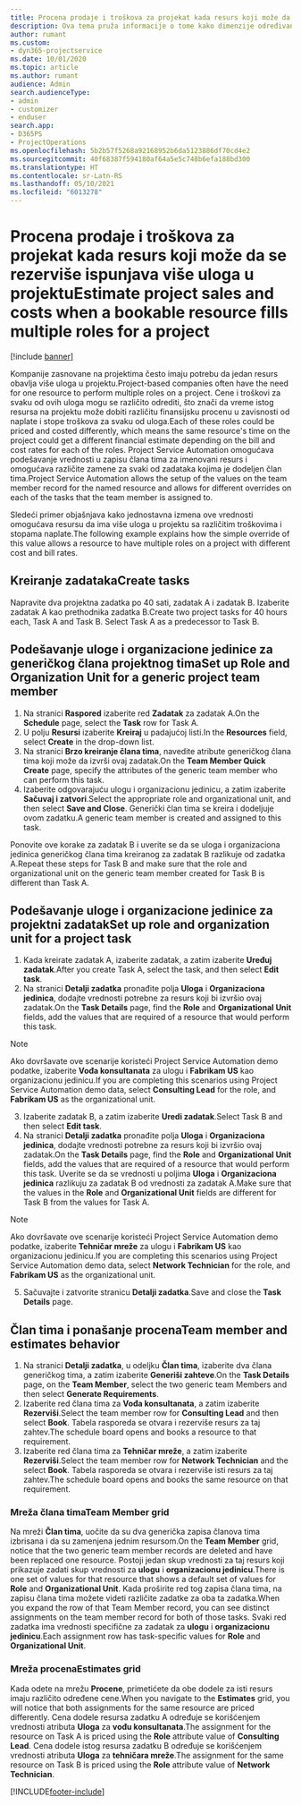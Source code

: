 ```yaml
---
title: Procena prodaje i troškova za projekat kada resurs koji može da se rezerviše ispunjava više uloga u projektu
description: Ova tema pruža informacije o tome kako dimenzije određivanja cena mogu da se koriste za podršku procenama cena i troškova za resurs koji ispunjava više uloga u projektu.
author: rumant
ms.custom:
- dyn365-projectservice
ms.date: 10/01/2020
ms.topic: article
ms.author: rumant
audience: Admin
search.audienceType:
- admin
- customizer
- enduser
search.app:
- D365PS
- ProjectOperations
ms.openlocfilehash: 5b2b57f5268a92168952b6da5123886df70cd4e2
ms.sourcegitcommit: 40f68387f594180af64a5e5c748b6efa188bd300
ms.translationtype: HT
ms.contentlocale: sr-Latn-RS
ms.lasthandoff: 05/10/2021
ms.locfileid: "6013278"
---
```

# <a name="estimate-project-sales-and-costs-when-a-bookable-resource-fills-multiple-roles-for-a-project"></a><span data-ttu-id="7bc2d-103">Procena prodaje i troškova za projekat kada resurs koji može da se rezerviše ispunjava više uloga u projektu</span><span class="sxs-lookup"><span data-stu-id="7bc2d-103">Estimate project sales and costs when a bookable resource fills multiple roles for a project</span></span> 

[!include [banner](../includes/psa-now-project-operations.md)]

<span data-ttu-id="7bc2d-104">Kompanije zasnovane na projektima često imaju potrebu da jedan resurs obavlja više uloga u projektu.</span><span class="sxs-lookup"><span data-stu-id="7bc2d-104">Project-based companies often have the need for one resource to perform multiple roles on a project.</span></span> <span data-ttu-id="7bc2d-105">Cene i troškovi za svaku od ovih uloga mogu se različito odrediti, što znači da vreme istog resursa na projektu može dobiti različitu finansijsku procenu u zavisnosti od naplate i stope troškova za svaku od uloga.</span><span class="sxs-lookup"><span data-stu-id="7bc2d-105">Each of these roles could be priced and costed differently, which means the same resource's time on the project could get a different financial estimate depending on the bill and cost rates for each of the roles.</span></span> <span data-ttu-id="7bc2d-106">Project Service Automation omogućava podešavanje vrednosti u zapisu člana tima za imenovani resurs i omogućava različite zamene za svaki od zadataka kojima je dodeljen član tima.</span><span class="sxs-lookup"><span data-stu-id="7bc2d-106">Project Service Automation allows the setup of the values on the team member record for the named resource and allows for different overrides on each of the tasks that the team member is assigned to.</span></span>

<span data-ttu-id="7bc2d-107">Sledeći primer objašnjava kako jednostavna izmena ove vrednosti omogućava resursu da ima više uloga u projektu sa različitim troškovima i stopama naplate.</span><span class="sxs-lookup"><span data-stu-id="7bc2d-107">The following example  explains how the simple override of this value allows a resource to have multiple roles on a project with different cost and bill rates.</span></span>

## <a name="create-tasks"></a><span data-ttu-id="7bc2d-108">Kreiranje zadataka</span><span class="sxs-lookup"><span data-stu-id="7bc2d-108">Create tasks</span></span>
<span data-ttu-id="7bc2d-109">Napravite dva projektna zadatka po 40 sati, zadatak A i zadatak B. Izaberite zadatak A kao prethodnika zadatka B.</span><span class="sxs-lookup"><span data-stu-id="7bc2d-109">Create two project tasks for 40 hours each, Task A and Task B. Select Task A as a predecessor to Task B.</span></span>

## <a name="set-up-role-and-organization-unit-for-a-generic-project-team-member"></a><span data-ttu-id="7bc2d-110">Podešavanje uloge i organizacione jedinice za generičkog člana projektnog tima</span><span class="sxs-lookup"><span data-stu-id="7bc2d-110">Set up Role and Organization Unit for a generic project team member</span></span>

1. <span data-ttu-id="7bc2d-111">Na stranici **Raspored** izaberite red **Zadatak** za zadatak A.</span><span class="sxs-lookup"><span data-stu-id="7bc2d-111">On the **Schedule** page, select the **Task** row for Task A.</span></span> 
2. <span data-ttu-id="7bc2d-112">U polju **Resursi** izaberite **Kreiraj** u padajućoj listi.</span><span class="sxs-lookup"><span data-stu-id="7bc2d-112">In the **Resources** field, select **Create** in the drop-down list.</span></span>
3. <span data-ttu-id="7bc2d-113">Na stranici **Brzo kreiranje člana tima**, navedite atribute generičkog člana tima koji može da izvrši ovaj zadatak.</span><span class="sxs-lookup"><span data-stu-id="7bc2d-113">On the **Team Member Quick Create** page, specify the attributes of the generic team member who can perform this task.</span></span>
4. <span data-ttu-id="7bc2d-114">Izaberite odgovarajuću ulogu i organizacionu jedinicu, a zatim izaberite **Sačuvaj i zatvori**.</span><span class="sxs-lookup"><span data-stu-id="7bc2d-114">Select the appropriate role and organizational unit, and then select **Save and Close**.</span></span> <span data-ttu-id="7bc2d-115">Generički član tima se kreira i dodeljuje ovom zadatku.</span><span class="sxs-lookup"><span data-stu-id="7bc2d-115">A generic team member is created and assigned to this task.</span></span> 

<span data-ttu-id="7bc2d-116">Ponovite ove korake za zadatak B i uverite se da se uloga i organizaciona jedinica generičkog člana tima kreiranog za zadatak B razlikuje od zadatka A.</span><span class="sxs-lookup"><span data-stu-id="7bc2d-116">Repeat these steps for Task B and make sure that the role and organizational unit on the generic team member created for Task B is different than Task A.</span></span> 

## <a name="set-up-role-and-organization-unit-for-a-project-task"></a><span data-ttu-id="7bc2d-117">Podešavanje uloge i organizacione jedinice za projektni zadatak</span><span class="sxs-lookup"><span data-stu-id="7bc2d-117">Set up role and organization unit for a project task</span></span>

1. <span data-ttu-id="7bc2d-118">Kada kreirate zadatak A, izaberite zadatak, a zatim izaberite **Uređuj zadatak**.</span><span class="sxs-lookup"><span data-stu-id="7bc2d-118">After you create Task A, select the task, and then select **Edit task**.</span></span>
2. <span data-ttu-id="7bc2d-119">Na stranici **Detalji zadatka** pronađite polja **Uloga** i **Organizaciona jedinica**, dodajte vrednosti potrebne za resurs koji bi izvršio ovaj zadatak.</span><span class="sxs-lookup"><span data-stu-id="7bc2d-119">On the **Task Details** page, find the **Role** and **Organizational Unit** fields, add the values that are required of a resource that would perform this task.</span></span> 

  > [!NOTE]
  > <span data-ttu-id="7bc2d-120">Ako dovršavate ove scenarije koristeći Project Service Automation demo podatke, izaberite **Vođa konsultanata** za ulogu i **Fabrikam US** kao organizacionu jedinicu.</span><span class="sxs-lookup"><span data-stu-id="7bc2d-120">If you are completing this scenarios using Project Service Automation demo data, select **Consulting Lead** for the role, and **Fabrikam US** as the organizational unit.</span></span>

3. <span data-ttu-id="7bc2d-121">Izaberite zadatak B, a zatim izaberite **Uredi zadatak**.</span><span class="sxs-lookup"><span data-stu-id="7bc2d-121">Select Task B and then select **Edit task**.</span></span>
4. <span data-ttu-id="7bc2d-122">Na stranici **Detalji zadatka** pronađite polja **Uloga** i **Organizaciona jedinica**, dodajte vrednosti potrebne za resurs koji bi izvršio ovaj zadatak.</span><span class="sxs-lookup"><span data-stu-id="7bc2d-122">On the **Task Details** page, find the **Role** and **Organizational Unit** fields, add the values that are required of a resource that would perform this task.</span></span> <span data-ttu-id="7bc2d-123">Uverite se da se vrednosti u poljima **Uloga** i **Organizaciona jedinica** razlikuju za zadatak B od vrednosti za zadatak A.</span><span class="sxs-lookup"><span data-stu-id="7bc2d-123">Make sure that the values in the **Role** and **Organizational Unit** fields are different for Task B from the values for Task A.</span></span> 

  > [!NOTE]
  > <span data-ttu-id="7bc2d-124">Ako dovršavate ove scenarije koristeći Project Service Automation demo podatke, izaberite **Tehničar mreže** za ulogu i **Fabrikam US** kao organizacionu jedinicu.</span><span class="sxs-lookup"><span data-stu-id="7bc2d-124">If you are completing this scenarios using Project Service Automation demo data, select **Network Technician** for the role, and **Fabrikam US** as the organizational unit.</span></span>

5. <span data-ttu-id="7bc2d-125">Sačuvajte i zatvorite stranicu **Detalji zadatka**.</span><span class="sxs-lookup"><span data-stu-id="7bc2d-125">Save and close the **Task Details** page.</span></span> 

## <a name="team-member-and-estimates-behavior"></a><span data-ttu-id="7bc2d-126">Član tima i ponašanje procena</span><span class="sxs-lookup"><span data-stu-id="7bc2d-126">Team member and estimates behavior</span></span> 

1. <span data-ttu-id="7bc2d-127">Na stranici **Detalji zadatka**, u odeljku **Član tima**, izaberite dva člana generičkog tima, a zatim izaberite **Generiši zahteve**.</span><span class="sxs-lookup"><span data-stu-id="7bc2d-127">On the **Task Details** page, on the **Team Member**, select the two generic team Members and then select **Generate Requirements**.</span></span> 
2. <span data-ttu-id="7bc2d-128">Izaberite red člana tima za **Vođa konsultanata**, a zatim izaberite **Rezerviši**.</span><span class="sxs-lookup"><span data-stu-id="7bc2d-128">Select the team member row for **Consulting Lead** and then select **Book**.</span></span> <span data-ttu-id="7bc2d-129">Tabela rasporeda se otvara i rezerviše resurs za taj zahtev.</span><span class="sxs-lookup"><span data-stu-id="7bc2d-129">The schedule board opens and books a resource to that requirement.</span></span>
3. <span data-ttu-id="7bc2d-130">Izaberite red člana tima za **Tehničar mreže**, a zatim izaberite **Rezerviši**.</span><span class="sxs-lookup"><span data-stu-id="7bc2d-130">Select the team member row for **Network Technician** and the select **Book**.</span></span> <span data-ttu-id="7bc2d-131">Tabela rasporeda se otvara i rezerviše isti resurs za taj zahtev.</span><span class="sxs-lookup"><span data-stu-id="7bc2d-131">The schedule board opens and books the same resource on that requirement.</span></span>

### <a name="team-member-grid"></a><span data-ttu-id="7bc2d-132">Mreža člana tima</span><span class="sxs-lookup"><span data-stu-id="7bc2d-132">Team Member grid</span></span> 
<span data-ttu-id="7bc2d-133">Na mreži **Član tima**, uočite da su dva generička zapisa članova tima izbrisana i da su zamenjena jednim resursom.</span><span class="sxs-lookup"><span data-stu-id="7bc2d-133">On the **Team Member** grid, notice that the two generic team member records are deleted and have been replaced one resource.</span></span> <span data-ttu-id="7bc2d-134">Postoji jedan skup vrednosti za taj resurs koji prikazuje zadati skup vrednosti za **ulogu** i **organizacionu jedinicu**.</span><span class="sxs-lookup"><span data-stu-id="7bc2d-134">There is one set of values for that resource that shows a default set of values for **Role** and **Organizational Unit**.</span></span>
<span data-ttu-id="7bc2d-135">Kada proširite red tog zapisa člana tima, na zapisu člana tima možete videti različite zadatke za oba ta zadatka.</span><span class="sxs-lookup"><span data-stu-id="7bc2d-135">When you expand the row of that Team Member record, you can see distinct assignments on the team member record for both of those tasks.</span></span> <span data-ttu-id="7bc2d-136">Svaki red zadatka ima vrednosti specifične za zadatak za **ulogu** i **organizacionu jedinicu**.</span><span class="sxs-lookup"><span data-stu-id="7bc2d-136">Each assignment row has task-specific values for **Role** and **Organizational Unit**.</span></span> 

### <a name="estimates-grid"></a><span data-ttu-id="7bc2d-137">Mreža procena</span><span class="sxs-lookup"><span data-stu-id="7bc2d-137">Estimates grid</span></span> 
<span data-ttu-id="7bc2d-138">Kada odete na mrežu **Procene**, primetićete da obe dodele za isti resurs imaju različito određene cene.</span><span class="sxs-lookup"><span data-stu-id="7bc2d-138">When you navigate to the **Estimates** grid, you will notice that both assignments for the same resource are priced differently.</span></span>
<span data-ttu-id="7bc2d-139">Cena dodele resursa zadatku A određuje se korišćenjem vrednosti atributa **Uloga** za **vođu konsultanata**.</span><span class="sxs-lookup"><span data-stu-id="7bc2d-139">The assignment for the resource on Task A is priced using the **Role** attribute value of **Consulting Lead**.</span></span> <span data-ttu-id="7bc2d-140">Cena dodele istog resursa zadatku B određuje se korišćenjem vrednosti atributa **Uloga** za **tehničara mreže**.</span><span class="sxs-lookup"><span data-stu-id="7bc2d-140">The assignment for the same resource on Task B is priced using the **Role** attribute value of **Network Technician**.</span></span>



[!INCLUDE[footer-include](../includes/footer-banner.md)]